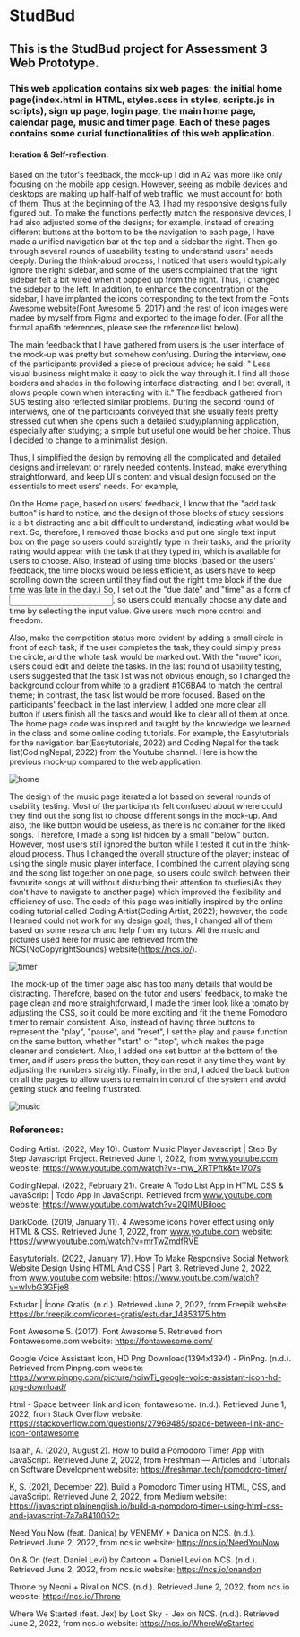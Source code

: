 # StudBud
## This is the StudBud project for Assessment 3 Web Prototype.
### This web application contains six web pages: the initial home page(index.html in HTML, styles.scss in styles, scripts.js in scripts), sign up page, login page, the main home page, calendar page, music and timer page. Each of these pages contains some curial functionalities of this web application. 

#### Iteration & Self-reflection:

Based on the tutor's feedback, the mock-up I did in A2 was more like only focusing on the mobile app design. However, seeing as mobile devices and desktops are making up half-half of web traffic, we must account for both of them. Thus at the beginning of the A3, I had my responsive designs fully figured out. To make the functions perfectly match the responsive devices, I had also adjusted some of the designs; for example,  instead of creating different buttons at the bottom to be the navigation to each page, I have made a unified navigation bar at the top and a sidebar the right. Then go through several rounds of useability testing to understand users' needs deeply. During the think-aloud process, I noticed that users would typically ignore the right sidebar, and some of the users complained that the right sidebar felt a bit wired when it popped up from the right. Thus, I changed the sidebar to the left. In addition, to enhance the concentration of the sidebar, I have implanted the icons corresponding to the text from the Fonts Awesome website(Font Awesome 5, 2017) and the rest of icon images were madee by myself from Figma and exported to the image folder. (For all the formal apa6th references, please see the reference list below). 

The main feedback that I have gathered from users is the user interface of the mock-up was pretty but somehow confusing. During the interview, one of the participants provided a piece of precious advice; he said: " Less visual business might make it easy to pick the way through it. I find all those borders and shades in the following interface distracting, and I bet overall, it slows people down when interacting with it." The feedback gathered from SUS testing also reflected similar problems. During the second round of interviews, one of the participants conveyed that she usually feels pretty stressed out when she opens such a detailed study/planning application, especially after studying; a simple but useful one would be her choice. Thus I decided to change to a minimalist design.

Thus, I simplified the design by removing all the complicated and detailed designs and irrelevant or rarely needed contents. Instead, make everything straightforward, and keep UI's content and visual design focused on the essentials to meet users' needs. For example,

On the Home page, based on users' feedback, I know that the "add task button" is hard to notice, and the design of those blocks of study sessions is a bit distracting and a bit difficult to understand, indicating what would be next. So, therefore, I removed those blocks and put one single text input box on the page so users could straightly type in their tasks, and the priority rating would appear with the task that they typed in, which is available for users to choose. Also, instead of using time blocks (based on the users' feedback, the time blocks would be less efficient, as users have to keep scrolling down the screen until they find out the right time block if the due time was late in the day.) So, I set out the "due date" and "time" as a form of <input type=" date">, so users could manually choose any date and time by selecting the input value. Give users much more control and freedom.

Also, make the competition status more evident by adding a small circle in front of each task; if the user completes the task, they could simply press the circle, and the whole task would be marked out. With the "more" icon, users could edit and delete the tasks. In the last round of usability testing, users suggested that the task list was not obvious enough, so I changed the background colour from white to a gradient #1C6BA4 to match the central theme; in contrast, the task list would be more focused. Based on the participants' feedback in the last interview, I added one more clear all button if users finish all the tasks and would like to clear all of them at once. The home page code was inspired and taught by the knowledge we learned in the class and some online coding tutorials. For example, the Easytutorials for the navigation bar(Easytutorials, 2022) and Coding Nepal for the task list(CodingNepal, 2022) from the Youtube channel. Here is how the previous mock-up compared to the web application. 

![home](https://user-images.githubusercontent.com/75123393/171645171-8dcb24ba-b288-472a-a5f8-471cab143716.png)

The design of the music page iterated a lot based on several rounds of usability testing. Most of the participants felt confused about where could they find out the song list to choose different songs in the mock-up. And also, the like button would be useless, as there is no container for the liked songs. Therefore, I made a song list hidden by a small "below" button. However, most users still ignored the button while I tested it out in the think-aloud process. Thus I changed the overall structure of the player; instead of using the single music player interface, I combined the current playing song and the song list together on one page, so users could switch between their favourite songs at will without disturbing their attention to studies(As they don't have to navigate to another page) which improved the flexibility and efficiency of use. The code of this page was initially inspired by the online coding tutorial called Coding Artist(Coding Artist, 2022); however, the code I learned could not work for my design goal; thus, I changed all of them based on some research and help from my tutors. All the music and pictures used here for music are retrieved from the NCS(NoCopyrightSounds) website(https://ncs.io/).  

![timer](https://user-images.githubusercontent.com/75123393/171650017-65dfffcb-cc92-4033-96e4-310bb8786d5e.png)

The mock-up of the timer page also has too many details that would be distracting. Therefore, based on the tutor and users' feedback, to make the page clean and more straightforward, I made the timer look like a tomato by adjusting the CSS, so it could be more exciting and fit the theme Pomodoro timer to remain consistent. Also, instead of having three buttons to represent the "play", "pause", and "reset",  I set the play and pause function on the same button, whether "start" or "stop", which makes the page cleaner and consistent. Also, I added one set button at the bottom of the timer, and if users press the button, they can reset it any time they want by adjusting the numbers straightly. Finally, in the end, I added the back button on all the pages to allow users to remain in control of the system and avoid getting stuck and feeling frustrated. 

![music](https://user-images.githubusercontent.com/75123393/171645371-ffa60595-932f-4277-a8ee-e531d1f26382.png)







### References:

Coding Artist. (2022, May 10). Custom Music Player Javascript | Step By Step Javascript Project. Retrieved June 1, 2022, from www.youtube.com website: https://www.youtube.com/watch?v=-mw_XRTPftk&t=1707s

CodingNepal. (2022, February 21). Create A Todo List App in HTML CSS & JavaScript | Todo App in JavaScript. Retrieved from www.youtube.com website: https://www.youtube.com/watch?v=2QIMUBilooc

DarkCode. (2019, January 11). 4 Awesome icons hover effect using only HTML & CSS. Retrieved June 1, 2022, from www.youtube.com website: https://www.youtube.com/watch?v=mrTwZmdfRVE

Easytutorials. (2022, January 17). How To Make Responsive Social Network Website Design Using HTML And CSS | Part 3. Retrieved June 2, 2022, from www.youtube.com website: https://www.youtube.com/watch?v=wIvbG3GFje8

Estudar | Ícone Gratis. (n.d.). Retrieved June 2, 2022, from Freepik website: https://br.freepik.com/icones-gratis/estudar_14853175.htm

Font Awesome 5. (2017). Font Awesome 5. Retrieved from Fontawesome.com website: https://fontawesome.com/

Google Voice Assistant Icon, HD Png Download(1394x1394) - PinPng. (n.d.). Retrieved from Pinpng.com website: https://www.pinpng.com/picture/hoiwTi_google-voice-assistant-icon-hd-png-download/

html - Space between link and icon, fontawesome. (n.d.). Retrieved June 1, 2022, from Stack Overflow website: https://stackoverflow.com/questions/27969485/space-between-link-and-icon-fontawesome

Isaiah, A. (2020, August 2). How to build a Pomodoro Timer App with JavaScript. Retrieved June 2, 2022, from Freshman — Articles and Tutorials on Software Development website: https://freshman.tech/pomodoro-timer/

K, S. (2021, December 22). Build a Pomodoro Timer using HTML, CSS, and JavaScript. Retrieved June 2, 2022, from Medium website: https://javascript.plainenglish.io/build-a-pomodoro-timer-using-html-css-and-javascript-7a7a8410052c

Need You Now (feat. Danica) by VENEMY + Danica on NCS. (n.d.). Retrieved June 2, 2022, from ncs.io website: https://ncs.io/NeedYouNow

On & On (feat. Daniel Levi) by Cartoon + Daniel Levi on NCS. (n.d.). Retrieved June 2, 2022, from ncs.io website: https://ncs.io/onandon

Throne by Neoni + Rival on NCS. (n.d.). Retrieved June 2, 2022, from ncs.io website: https://ncs.io/Throne

Where We Started (feat. Jex) by Lost Sky + Jex on NCS. (n.d.). Retrieved June 2, 2022, from ncs.io website: https://ncs.io/WhereWeStarted